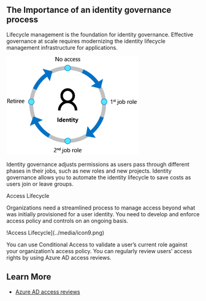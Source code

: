 ## The Importance of an identity governance process 

Lifecycle management is the foundation for identity governance. Effective governance at scale requires modernizing the identity lifecycle management infrastructure for applications. 

 ![Identity Lifecycle](../media/icon8.png)

Identity governance adjusts permissions as users pass through different phases in their jobs, such as new roles and new projects. Identity governance allows you to automate the identity lifecycle to save costs as users join or leave groups.  

Access Lifecycle 

Organizations need a streamlined process to manage access beyond what was initially provisioned for a user identity. You need to develop and enforce access policy and controls on an ongoing basis. 

!Access Lifecycle](../media/icon9.png) 

You can use Conditional Access to validate a user’s current role against your organization’s access policy.  You can regularly review users’ access rights by using Azure AD access reviews. 

## Learn More 

* [Azure AD access reviews](https://docs.microsoft.com/azure/active-directory/governance/access-reviews-overview)
